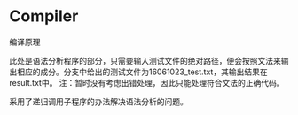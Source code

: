 # Compiler
编译原理

此处是语法分析程序的部分，只需要输入测试文件的绝对路径，便会按照文法来输出相应的成分。分支中给出的测试文件为16061023_test.txt，其输出结果在result.txt中。
注：暂时没有考虑出错处理，因此只能处理符合文法的正确代码。

采用了递归调用子程序的办法解决语法分析的问题。
